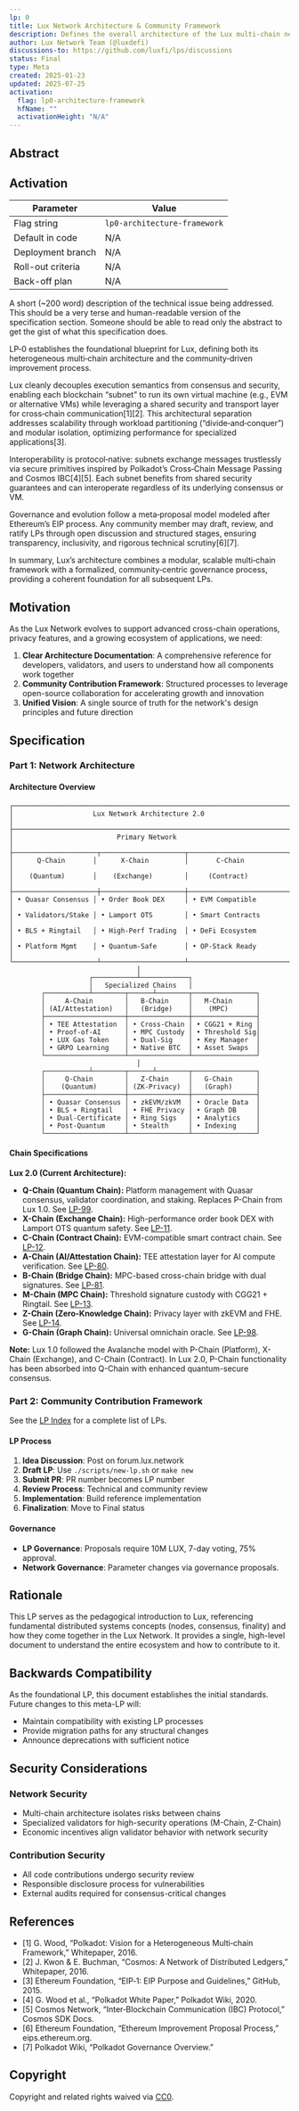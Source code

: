 ```yaml
---
lp: 0
title: Lux Network Architecture & Community Framework
description: Defines the overall architecture of the Lux multi-chain network and the governance/process framework for the community.
author: Lux Network Team (@luxdefi)
discussions-to: https://github.com/luxfi/lps/discussions
status: Final
type: Meta
created: 2025-01-23
updated: 2025-07-25
activation:
  flag: lp0-architecture-framework
  hfName: ""
  activationHeight: "N/A"
---
```


## Abstract

## Activation

| Parameter          | Value                                           |
|--------------------|-------------------------------------------------|
| Flag string        | `lp0-architecture-framework`                    |
| Default in code    | N/A                                             |
| Deployment branch  | N/A                                             |
| Roll-out criteria  | N/A                                             |
| Back-off plan      | N/A                                             |

A short (~200 word) description of the technical issue being addressed. This should be a very terse and human-readable version of the specification section. Someone should be able to read only the abstract to get the gist of what this specification does.

LP‑0 establishes the foundational blueprint for Lux, defining both its heterogeneous multi‑chain architecture and the community‑driven improvement process.

Lux cleanly decouples execution semantics from consensus and security, enabling each blockchain “subnet” to run its own virtual machine (e.g., EVM or alternative VMs) while leveraging a shared security and transport layer for cross‑chain communication[1][2]. This architectural separation addresses scalability through workload partitioning (“divide‑and‑conquer”) and modular isolation, optimizing performance for specialized applications[3].

Interoperability is protocol‑native: subnets exchange messages trustlessly via secure primitives inspired by Polkadot’s Cross‑Chain Message Passing and Cosmos IBC[4][5]. Each subnet benefits from shared security guarantees and can interoperate regardless of its underlying consensus or VM.

Governance and evolution follow a meta‑proposal model modeled after Ethereum’s EIP process. Any community member may draft, review, and ratify LPs through open discussion and structured stages, ensuring transparency, inclusivity, and rigorous technical scrutiny[6][7].

In summary, Lux’s architecture combines a modular, scalable multi‑chain framework with a formalized, community‑centric governance process, providing a coherent foundation for all subsequent LPs.

## Motivation

As the Lux Network evolves to support advanced cross-chain operations, privacy features, and a growing ecosystem of applications, we need:

1. **Clear Architecture Documentation**: A comprehensive reference for developers, validators, and users to understand how all components work together
2. **Community Contribution Framework**: Structured processes to leverage open-source collaboration for accelerating growth and innovation
3. **Unified Vision**: A single source of truth for the network's design principles and future direction

## Specification

### Part 1: Network Architecture

#### Architecture Overview

```text
┌─────────────────────────────────────────────────────────────────────┐
│                    Lux Network Architecture 2.0                       │
├─────────────────────────────────────────────────────────────────────┤
│                          Primary Network                              │
├─────────────────────┬─────────────────────┬─────────────────────────┤
│      Q-Chain       │      X-Chain         │       C-Chain           │
│    (Quantum)       │    (Exchange)        │     (Contract)          │
├─────────────────────┼─────────────────────┼─────────────────────────┤
│ • Quasar Consensus │ • Order Book DEX     │ • EVM Compatible        │
│ • Validators/Stake │ • Lamport OTS        │ • Smart Contracts       │
│ • BLS + Ringtail   │ • High-Perf Trading  │ • DeFi Ecosystem        │
│ • Platform Mgmt    │ • Quantum-Safe       │ • OP-Stack Ready        │
└─────────────────────┴─────────────────────┴─────────────────────────┘
                                │
                    ┌───────────┴────────────┐
                    │   Specialized Chains   │
        ┌───────────┴────────┬──────┴────────┬────────────────┐
        │     A-Chain        │   B-Chain     │   M-Chain      │
        │ (AI/Attestation)   │   (Bridge)    │    (MPC)       │
        ├────────────────────┼───────────────┼────────────────┤
        │ • TEE Attestation  │ • Cross-Chain │ • CGG21 + Ring │
        │ • Proof-of-AI      │ • MPC Custody │ • Threshold Sig│
        │ • LUX Gas Token    │ • Dual-Sig    │ • Key Manager  │
        │ • GRPO Learning    │ • Native BTC  │ • Asset Swaps  │
        └────────────────────┴───────────────┴────────────────┘
                                │
        ┌───────────┴────────┬──────┴────────┬────────────────┐
        │     Q-Chain        │   Z-Chain     │   G-Chain      │
        │    (Quantum)       │ (ZK-Privacy)  │   (Graph)      │  
        ├────────────────────┼───────────────┼────────────────┤
        │ • Quasar Consensus │ • zkEVM/zkVM  │ • Oracle Data  │
        │ • BLS + Ringtail   │ • FHE Privacy │ • Graph DB     │
        │ • Dual-Certificate │ • Ring Sigs   │ • Analytics    │
        │ • Post-Quantum     │ • Stealth     │ • Indexing     │
        └────────────────────┴───────────────┴────────────────┘
```

#### Chain Specifications

**Lux 2.0 (Current Architecture):**
- **Q-Chain (Quantum Chain):** Platform management with Quasar consensus, validator coordination, and staking. Replaces P-Chain from Lux 1.0. See [LP-99](./lp-99.md).
- **X-Chain (Exchange Chain):** High-performance order book DEX with Lamport OTS quantum safety. See [LP-11](./lp-11.md).
- **C-Chain (Contract Chain):** EVM-compatible smart contract chain. See [LP-12](./lp-12.md).
- **A-Chain (AI/Attestation Chain):** TEE attestation layer for AI compute verification. See [LP-80](./lp-80.md).
- **B-Chain (Bridge Chain):** MPC-based cross-chain bridge with dual signatures. See [LP-81](./lp-81.md).
- **M-Chain (MPC Chain):** Threshold signature custody with CGG21 + Ringtail. See [LP-13](./lp-13.md).
- **Z-Chain (Zero-Knowledge Chain):** Privacy layer with zkEVM and FHE. See [LP-14](./lp-14.md).
- **G-Chain (Graph Chain):** Universal omnichain oracle. See [LP-98](./lp-98.md).

**Note:** Lux 1.0 followed the Avalanche model with P-Chain (Platform), X-Chain (Exchange), and C-Chain (Contract). In Lux 2.0, P-Chain functionality has been absorbed into Q-Chain with enhanced quantum-secure consensus.

### Part 2: Community Contribution Framework

See the [LP Index](./LP-INDEX.md) for a complete list of LPs.

#### LP Process

1. **Idea Discussion**: Post on forum.lux.network
2. **Draft LP**: Use `./scripts/new-lp.sh` or `make new`
3. **Submit PR**: PR number becomes LP number
4. **Review Process**: Technical and community review
5. **Implementation**: Build reference implementation
6. **Finalization**: Move to Final status

#### Governance

- **LP Governance**: Proposals require 10M LUX, 7-day voting, 75% approval.
- **Network Governance**: Parameter changes via governance proposals.

## Rationale

This LP serves as the pedagogical introduction to Lux, referencing fundamental distributed systems concepts (nodes, consensus, finality) and how they come together in the Lux Network. It provides a single, high-level document to understand the entire ecosystem and how to contribute to it.

## Backwards Compatibility

As the foundational LP, this document establishes the initial standards. Future changes to this meta-LP will:
- Maintain compatibility with existing LP processes
- Provide migration paths for any structural changes
- Announce deprecations with sufficient notice

## Security Considerations

### Network Security
- Multi-chain architecture isolates risks between chains
- Specialized validators for high-security operations (M-Chain, Z-Chain)
- Economic incentives align validator behavior with network security


### Contribution Security
- All code contributions undergo security review
- Responsible disclosure process for vulnerabilities
- External audits required for consensus-critical changes

## References

- [1] G. Wood, “Polkadot: Vision for a Heterogeneous Multi‑chain Framework,” Whitepaper, 2016.
- [2] J. Kwon & E. Buchman, “Cosmos: A Network of Distributed Ledgers,” Whitepaper, 2016.
- [3] Ethereum Foundation, “EIP‑1: EIP Purpose and Guidelines,” GitHub, 2015.
- [4] G. Wood et al., “Polkadot White Paper,” Polkadot Wiki, 2020.
- [5] Cosmos Network, “Inter‑Blockchain Communication (IBC) Protocol,” Cosmos SDK Docs.
- [6] Ethereum Foundation, “Ethereum Improvement Proposal Process,” eips.ethereum.org.
- [7] Polkadot Wiki, “Polkadot Governance Overview.”

## Copyright

Copyright and related rights waived via [CC0](../LICENSE.md).
